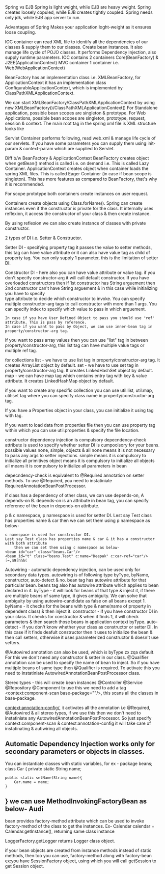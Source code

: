 Spring vs EJB
Spring is light weight, while EJB are heavy weight.
Spring creates loosely copuled, while EJB creates tightly coupled.
Spring needs only jdk, while EJB app server to run.

Advantages of Spring
Makes your application loght-weight as it ensures loose coupling.

IOC container can read XML file to identify all the dependencies of our classes & supply them to our classes. 
	Create bean instances.
	It also manage life cycle of POJO classes.
	It performs Dependency Injection, also supply runtime parameters.
IOC contains 2 containers Core(BeanFactory) & J2EE(ApplicationContext)
MVC container 1 container i.e. Web(WebApplicationContext)

BeanFactory has an implementation class i.e. XMLBeanFactory, for ApplicationContext it has an implementation class
ConfigurableApplicationContext, which is implemented by ClassPathXMLApplicationContext.

We can start XMLBeanFactory/ClassPathXMLApplicationContext by using new XMLBeanFactory()/ClassPathXMLApplicationContext()
For Standalone application, possible bean scopes are singleton & prototype.
For Web Applications, possible bean scopes are singleton, prototype, request, session & context.
The main root tag in the spring xml file is <beans>
XML structure looks like
<beans>
	<bean class="com.Text" id="t">
	</bean>
</beans>

Servlet Container performs following, read web.xml & manage life cycle of our servlets. If you have some parameters 
you can supply them using init-param & context-param which are supplied to Servlet.

Diff b/w BeanFactory & ApplicationContext
BeanFactory creates object when getBean() method is called i.e. on demand i.e. This is called Lazy Container.
ApplicationContext creates object when container loads the spring XML files. This is called Eager Container
	(in case if bean scope is singleton). This has more features as compared to BeanFactory, 
	that's why it is recommended.
	
For scope prototype both containers create instances on user request.

Containers create objects using Class.forName(). Spring can create instances even if the constructor is private
	for the class. It internally uses reflexion, it access the constructor of your class & then create instance.

By using reflexion we can also create instance of classes with private constructor.

2 types of DI i.e. Setter & Constructor.

Setter DI - specifying property tag it passes the value to setter methods, this tag can have value attribute or 
	it can also have value tag as child of property tag. You can only supply 1 parameter, this is the limitation
	of setter DI.
<bean>
	<property name="address" value="">
</bean>

Constructor DI - here also you can have value attribute or value tag. if you don't specify constructor-arg it will 
	call default constructor. If you have overloaded constructors then if 1st constructor has String arguement
		then 2nd constructor can't have String arguement & in this case while initializing you have to specify	
		type attribute to decide which constructor to invoke.
		You can specify multiple constructor-arg tags to call constructor with more than 1 args. You can specify
		index to specify which value to pass in which arguement.
<bean>
	<constructor-arg value="">
</bean>

	In case if you have User Defined Object to pass you should use "ref" attribute. This is pass by reference.
	In case if you want to pass by Object, we can use inner-bean tag in property/constructor-arg tag.
	
If you want to pass array values then you can use "list" tag in between property/constructor-arg, this list tag
	can have multiple value tags or multiple ref tag.

for collections
	list - we have to use list tag in property/constructor-arg tag. It creates ArrayList object by default.
	set - we have to use set tag in property/constructor-arg tag. It creates LinkedHashSet object by default.
	map - we can have map tag which contains entry tag with key & value attribute. It creates LinkedHashMap object 
	by default.
	
if you want to create any specific collection you can use util:list, util:map, util:set tag where you can specify
	class name in property/constructor-arg tag.

If you have a Properties object in your class, you can initialize it using <props> tag with <property> tag.

If you want to load data from properties file then you can use property tag within which you can use util:properties
	& specify the file location.

constructor dependency injection is compulsory
depecndency-check attribute is used to specify whether setter DI is cumpoolsory for your beans.
possible values none, simple, objects & all
	none means it is not necessary to pass any args to setter injections.
	simple means it is compulsory to initialize all primitives
	object means it is compulsory to initialize all objects
	all means it is compulsory to initialize all parameters in bean
	
depecndency-check is equivalent to @Required annotation on setter methods. To use @Required, you need to instatiniate
RequiredAnnotationBeanPostProcessor.

if class has a dependency of other class, we can use depends-on, A depends-on B. depends-on is an attribute in 
	bean tag, you can specify reference of the bean in depends-on attribute.
	
p & c namespace, p namespace is used for setter DI. 
	Lest say Test class has properties name & car then we can set them using p namespace as below-
	<bean id="car" class="beans.Car"/>
	<bean id="t" class="beans.Test" p:name="Deepak" p:car-ref="car"/>
	
	c namespace is used for constructor DI.
	Lest say Test class has properties name & car & it has a constructor with both attribute 
		then we can set them using c namespace as below-
	<bean id="car" class="beans.Car"/>
	<bean id="t" class="beans.Test" c:name="Deepak" c:car-ref="car"/>
	[=,m9[hhh(

Autowiring - automatic dependency injection, can be used only for secondary data types. autowiring is of following
	type byType, byName, constructor, auto-detect & no. bean tag has autowire attribute for that particular bean.
	beans tag also has autowire attribute which applies to bean declared in it.
	byType - it will look for beans of that type & inject it, if there are multiple beans of same type, it gives
		ambiguity. We can solve that ambiguity by using autowire-candidate as false on all beans except 1.
	byName - it checks for the beans with type & name(name of property in dependent class) & then inject it.
	constructor - if you have constructor DI in your class. It checks for constructor & when it finds 1, it will
		check parameters & then search those beans in application context byType.
	auto-detect - if you don't know whether your class as constructor or setter DI. In this case if it finds 
		deafult constructor then it uses to initialize the bean & then call setters, otherwise it uses parameterized
		constructor & doesn't use setters.

@Autowired annotation can also be used, which is byType zx zqa default. For this we don't need any constructor & setter in
	our class.
@Qualifier annotation can be used to specify the name of bean to inject. So if you have multiple beans of same type	
	then @Qualifier is required.
To activate this you need to instatiniate AutowiredAnnotationBeanPostProcessor class. 

Stereo types - this will create bean instances
@Controller
@Service
@Repository
@Component
to use this we need to add a tag <context:component-scan base-package=""/>, this scans all the classes in base-package.

<context:annotation-config/>, it activates all the annotation i.e @Required, @Autowired & all stereo types, if we 
	use this then we don't need to instatiniate any AutowiredAnnotationBeanPostProcessor. So just specify 
	context:component-scan & context:annotation-config it will take care of instatinating & autiwiring all objects.

Automatic Dependency Injection works only for secondary parameters or objects in classes.
---------------
You can instantiate classes with static variables, for ex -
package beans;
class Car {
	private static String name;
	
	public static setName(String name){
		Car.name = name;
	}
}
we can use MethodInvokingFactoryBean as below-
<bean class="org.springframework.beans.factory.config.MethodInvokingFactoryBean">
	<property name="staticMethod" value="beans.Car.setName"/>
	<property name="arguements">
		<list>
			<value>Audi</value>
		</list>
	</property>
</bean>
---------------
bean provides factory-method attribute which can be used to invoke factory-method of the class to get the instances.
Ex- Calendar calendar = Calendar.getInstance(), returning same class instance
<bean id="c" class="java.util.Calendar" factory-method="getInstance"/>

LoggerFactory.getLogger returns Logger class object.
<bean id="l" class="java.util.Logger" factory-method="getLogger"/>

if your bean objects are created from instance methods instead of static methods, then too you can use, 
	factory-method along with factory-bean
ex:you have SessionFactory object, using which you will call getSession to get Session object.
<bean id="sf" class="[actual-package].SessionFactory"/>
<bean id="sf" factory-bean="sf" factory-method="openSession" />